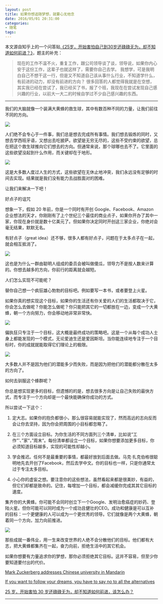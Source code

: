 ```yaml
---
layout: post
title: 如果你想追随梦想，就要心无他念
date: 2016/05/01 20:31:00
categories: 
- 随笔
tags: 
---
```


本文源自知乎上的一个问答贴[《25岁，开始害怕自己到30岁还碌碌无为，却不知道如何前进？》](https://www.zhihu.com/question/26344285)，题主的补充：

> 现在的工作不温不火，重复工作，跟公司领导谈了谈，领导说，如果你内心安于这份工作，这辈子也就这样了，需要你自己去学。 我想学，可是我明白自己不想干这一行，但是又不知道自己该从事什么行业，不知道学什么，有前进的动力，却没有前进的方向？ 很多回答的人都觉得我就是在空想，其实我已经在尝试了，我已经买了书，报了个班，我现在在尝试发现自己感兴趣的行业，以前大一大二的时候自学过不少自己感兴趣的东西。

---

我们的大脑就像一个装满大黄蜂的救生球，其中有数百种不同的力量，让我们前往不同的方向。

![](https://ww2.sinaimg.cn/large/48910e01gw1f3gqh9nne7j20dh0980tr.jpg)

人们绝不会专心于一件事，我们总是想去完成所有事情。我们想去锻炼的同时，又想去学西班牙语，又想出去吃披萨。欲望是无穷无尽的，这些不受约束的欲望，总在把这个救生球推向它们想去的方向。但通常来说，那个球哪也去不了。它里面的这些欲望没起到什么作用，而关键却在于地形。

![](https://ww2.sinaimg.cn/large/48910e01gw1f3gqhhw9buj20dh098gmj.jpg)

这是大多数人度过人生的方式，这些欲望在无休止地冲突，我们永远没有足够的时间去实现。结果就是我们没有能力去战胜面对的困难。

让我们来解决一下吧！

好点子的诅咒

想象一下，假如 20 年前，你是一个同时有开创 Google、Facebook、Amazon 企业想法的天才。你刚刚有了上个世纪三个最佳的商业点子，如果你开办了其中一家，你现在身价就是数十亿美元了。但如果你决定同时开创这三家企业，你绝对会毫无结果，默默无名。

有好点子（great idea）还不够，很多人都有好点子，问题在于太多点子在一起，就会相互抵消了。

![](https://ww2.sinaimg.cn/large/48910e01gw1f3gqieomnwj20dh098aar.jpg)

这也是为什么一群由聪明人组成的委员会被叫做傻瓜，领导力不是按人数来计算的。你想去越多的方向，你前行的距离就会越短。

人们怎么实现不可能呢？

替你自己想一个疯狂雄心勃勃的目标吧。例如要写一本书，或者要登上火星。

如果你真的想实现这个目标，如果你的生活还有你关爱的人们的生活都取决于它，你会怎么去做呢？你能怎么做呢？你只能把其它的一切都放在一边，变成一个大黄蜂，朝一个方向努力，你会移动地非常非常快。

![](https://ww4.sinaimg.cn/large/48910e01gw1f3gqj2esozj20dh098wf5.jpg)

偏执狂只专注于一个目标，这大概是最终成功的策略吧。这是一个从每个成功人士身上都能发现的一个模式，无论爱迪生还是爱因斯坦。当你能连续地专注于一个目标时，你的成就就能取得它们理论上的极限。

![](https://ww2.sinaimg.cn/large/48910e01gw1f3gqje3srjj20dh0be3zj.jpg)

大多数人并不是因为他们的潜能多少而失败，而是因为把他们的潜能都分散在太多的方向了。

如何去驯服这个蜂群呢？

你总是想实现更多的目标，但遗憾的的是，想去很多方向是让自己失败的最快方式，而专注于一个方向却是一个最快能确保你成功的方式。

所以尝试一下这个：

1. 定大志。如果你的抱负都很小，那么很容易就能实现了，然而高远的志向反而会让你去坚持，因为你会把周围的小目标都忽略了。

2. 在三个方面设立目标。为你生活的不同方面列三个清单，比如说“工作”’、”家“，”周末“。每份清单都设立一个目标，如果你想要添加更多目标，你必须知道目标越多，实现的可能性却越小。

3. 学会推迟。任何不是最重要的事情，都最好放到后面去做。马克·扎克伯格很聪明地先去开创了Facebook，然后去学中文。你的目标也一样，只是你通常太过于专注太多目标。

4. 小心你的虚妄之想。要注意你的这些想法，虽然看起来都是很美妙，有益的，但它们却都是致命的。记住，每增加一个目标，都会减缓你完成其其它目标的速度。

集齐你的大黄蜂。你可能不会同时创立下一个Google、发明治愈癌症的妙药、登陆火星。但你可能可以同时成为一个成功且健壮的CEO。成功和健康是可以互补的目标：一个更健康的人可以成为一个更优秀的领导。它们就像是两个大黄蜂，朝着同一个方向，加力向前推进。

![](https://ww1.sinaimg.cn/large/48910e01gw1f3gqko3bdgj20dh0980tf.jpg)

那些成就一番伟业，用一生来改变世界的人绝不会分散他们的目标。他们都有大志，把大黄蜂都集齐在一起，奋力向前，拒绝生活中的其它机会。

如果你想要有力量追求你的梦想，那你必须拒绝其它目标。这并不容易，但至少你要知道要付出的代价。

[Mark Zuckerberg addresses Chinese university in Mandarin](https://www.theguardian.com/technology/2014/oct/23/mark-zuckerberg-chinese-university-fluent-mandarin-video)

[If you want to follow your dreams, you have to say no to all the alternatives](https://abetterlife.quora.com/If-you-want-to-follow-your-dreams-you-have-to-say-no-to-all-the-alternatives)

[25 岁，开始害怕 30 岁还碌碌无为，却不知道如何前进，该怎么办？](https://www.zhihu.com/question/26344285)

---
